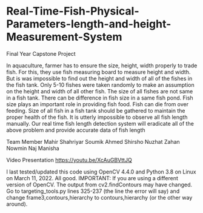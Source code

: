 # Real-Time-Fish-Physical-Parameters-length-and-height-Measurement-System
Final Year Capstone Project 



 
 In aquaculture, farmer has to ensure the size, height, width properly to trade fish. For this,
 they use fish measuring board to measure height and width. But is was impossible to find out
 the height and width of all of the fishes in the fish tank. Only 5-10 fishes were taken randomly
 to make an assumption on the height and width of all other fish. The size of all fishes are not
 same in a fish tank. There can be difference in fish size in a same fish pond. Fish size plays an
 important role in providing fish food. Fish can die from over feeding. Size of all fish in a fish
 tank should be gathered to maintain the proper health of the fish. It is utterly impossible to
 observe all fish length manually. Our real time fish length detection system will eradicate all
 of the above problem and provide accurate data of fish length


Team Member
Mahir Shahriyar
Soumik Ahmed Shirsho
Nuzhat Zahan
Nowmin Naj Manisha

Video Presentation https://youtu.be/XcAuGBVttJQ



I last tested/updated this code using OpenCV 4.4.0 and Python 3.8 on Linux on March 11, 2022. All good.
IMPORTANT: If you are using a different version of OpenCV. The output from cv2.findContours may have changed. Go to targeting_tools.py lines 325-237 (the line the error will say) and change frame3,contours,hierarchy to contours,hierarchy (or the other way around).

